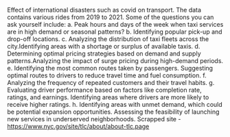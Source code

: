 Effect of international disasters such as covid on transport. 
The data contains various rides from 2019 to 2021. Some of the questions you can ask yourself include: 
a. Peak hours and days of the week when taxi services are in high demand or seasonal patterns?
b. Identifying popular pick-up and drop-off locations.
c. Analyzing the distribution of taxi fleets across the city.Identifying areas with a shortage or surplus of available taxis.
d. Determining optimal pricing strategies based on demand and supply patterns.Analyzing the impact of surge pricing during high-demand periods.
e. Identifying the most common routes taken by passengers. Suggesting optimal routes to drivers to reduce travel time and fuel consumption.
f. Analyzing the frequency of repeated customers and their travel habits.
g. Evaluating driver performance based on factors like completion rate, ratings, and earnings. Identifying areas where drivers are more likely to receive higher ratings.
h. Identifying areas with unmet demand, which could be potential expansion opportunities. Assessing the feasibility of launching new services in underserved neighborhoods.
Scrapped site - https://www.nyc.gov/site/tlc/about/about-tlc.page